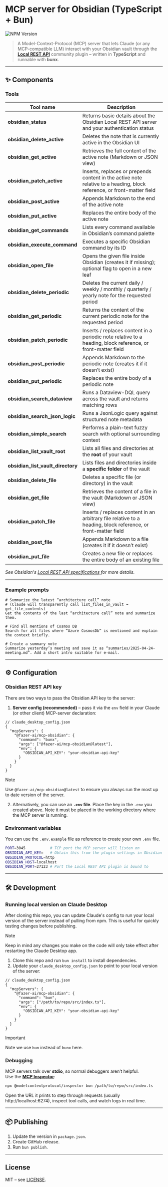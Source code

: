 # MCP server for Obsidian (TypeScript + Bun)

![NPM Version](https://img.shields.io/npm/v/%40fazer-ai%2Fmcp-obsidian)

> A Model-Context-Protocol (MCP) server that lets Claude (or any MCP-compatible LLM) interact with your Obsidian vault through the [**Local REST API**](https://github.com/coddingtonbear/obsidian-local-rest-api) community plugin – written in **TypeScript** and runnable with **bunx**.

---

## ✨ Components

### Tools

| Tool name | Description |
|-----------|-------------|
| **obsidian_status** | Returns basic details about the Obsidian Local REST API server and your authentication status |
| **obsidian_delete_active** | Deletes the note that is currently active in the Obsidian UI |
| **obsidian_get_active** | Retrieves the full content of the active note (Markdown or JSON view) |
| **obsidian_patch_active** | Inserts, replaces or prepends content in the active note relative to a heading, block reference, or front-matter field |
| **obsidian_post_active** | Appends Markdown to the end of the active note |
| **obsidian_put_active** | Replaces the entire body of the active note |
| **obsidian_get_commands** | Lists every command available in Obsidian’s command palette |
| **obsidian_execute_command** | Executes a specific Obsidian command by its ID |
| **obsidian_open_file** | Opens the given file inside Obsidian (creates it if missing); optional flag to open in a new leaf |
| **obsidian_delete_periodic** | Deletes the current daily / weekly / monthly / quarterly / yearly note for the requested period |
| **obsidian_get_periodic** | Returns the content of the current periodic note for the requested period |
| **obsidian_patch_periodic** | Inserts / replaces content in a periodic note relative to a heading, block reference, or front-matter field |
| **obsidian_post_periodic** | Appends Markdown to the periodic note (creates it if it doesn’t exist) |
| **obsidian_put_periodic** | Replaces the entire body of a periodic note |
| **obsidian_search_dataview** | Runs a Dataview-DQL query across the vault and returns matching rows |
| **obsidian_search_json_logic** | Runs a JsonLogic query against structured note metadata |
| **obsidian_simple_search** | Performs a plain-text fuzzy search with optional surrounding context |
| **obsidian_list_vault_root** | Lists all files and directories at the **root** of your vault |
| **obsidian_list_vault_directory** | Lists files and directories inside a **specific folder** of the vault |
| **obsidian_delete_file** | Deletes a specific file (or directory) in the vault |
| **obsidian_get_file** | Retrieves the content of a file in the vault (Markdown or JSON view) |
| **obsidian_patch_file** | Inserts / replaces content in an arbitrary file relative to a heading, block reference, or front-matter field |
| **obsidian_post_file** | Appends Markdown to a file (creates it if it doesn’t exist) |
| **obsidian_put_file** | Creates a new file or replaces the entire body of an existing file |

*See Obsidian's [Local REST API specifications](https://coddingtonbear.github.io/obsidian-local-rest-api) for more details.*

---

### Example prompts

```text
# Summarize the latest “architecture call” note
# (Claude will transparently call list_files_in_vault → get_file_contents)
Get the contents of the last “architecture call” note and summarize them.

# Find all mentions of Cosmos DB
Search for all files where “Azure CosmosDb” is mentioned and explain the context briefly.

# Create a summary note
Summarize yesterday’s meeting and save it as “summaries/2025-04-24-meeting.md”. Add a short intro suitable for e-mail.
```

---

## ⚙️ Configuration

### Obsidian REST API key

There are two ways to pass the Obsidian API key to the server:

1. **Server config (recommended)** – pass it via the `env` field in your Claude (or other client) MCP-server declaration:

```jsonc
// claude_desktop_config.json
{
  "mcpServers": {
    "@fazer-ai/mcp-obsidian": {
      "command": "bunx",
      "args": ["@fazer-ai/mcp-obsidian@latest"],
      "env": {
        "OBSIDIAN_API_KEY": "your-obsidian-api-key"
      }
    }
  }
}
```

>[!NOTE]
> Use `@fazer-ai/mcp-obsidian@latest` to ensure you always run the most up to date version of the server.

2. Alternatively, you can use an **`.env` file**. Place the key in the `.env` you created above. Note it must be placed in the working directory where the MCP server is running.


### Environment variables

You can use the `.env.example` file as reference to create your own `.env` file.

```bash
PORT=3045           # TCP port the MCP server will listen on
OBSIDIAN_API_KEY=   # Obtain this from the plugin settings in Obsidian
OBSIDIAN_PROTOCOL=http
OBSIDIAN_HOST=localhost
OBSIDIAN_PORT=27123 # Port the Local REST API plugin is bound to
```

---

## 🛠 Development

### Running local version on Claude Desktop

After cloning this repo, you can update Claude's config to run your local version of the server instead of pulling from npm.
This is useful for quickly testing changes before publishing.

>[!NOTE]
>Keep in mind any changes you make on the code will only take effect after restarting the Claude Desktop app.

1. Clone this repo and run `bun install` to install dependencies.
1. Update your `claude_desktop_config.json` to point to your local version of the server:

```jsonc
// claude_desktop_config.json
{
  "mcpServers": {
    "@fazer-ai/mcp-obsidian": {
      "command": "bun",
      "args": ["/path/to/repo/src/index.ts"],
      "env": {
        "OBSIDIAN_API_KEY": "your-obsidian-api-key"
      }
    }
  }
}
```

>[!IMPORTANT]
>Note we use `bun` instead of `bunx` here.

### Debugging

MCP servers talk over **stdio**, so normal debuggers aren’t helpful.  
Use the **[MCP Inspector](https://github.com/modelcontextprotocol/inspector)**:

```bash
npx @modelcontextprotocol/inspector bun /path/to/repo/src/index.ts
```

Open the URL it prints to step through requests (usually http://localhost:6274), inspect tool calls, and watch logs in real time.

---

## 📦 Publishing

1. Update the version in `package.json`.
1. Create GitHub release.
1. Run `bun publish`.

---

## License

MIT – see [LICENSE](LICENSE).
